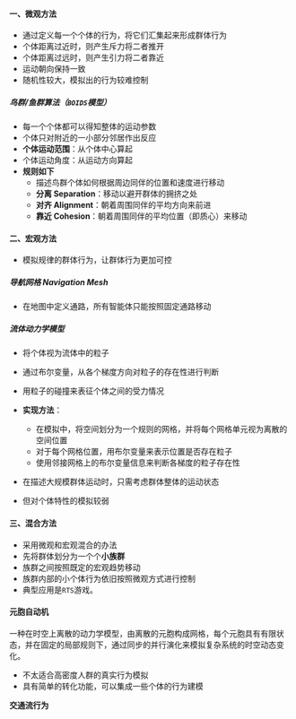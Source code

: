 #### 一、微观方法
- 通过定义每一个个体的行为，将它们汇集起来形成群体行为
- 个体距离过近时，则产生斥力将二者推开
- 个体距离过远时，则产生引力将二者靠近
- 运动朝向保持一致
- 随机性较大，模拟出的行为较难控制
##### 鸟群/鱼群算法（`BOIDS`模型）
- 每一个个体都可以得知整体的运动参数
- 个体只对附近的一小部分邻居作出反应
- **个体运动范围**：从个体中心算起
- 个体运动角度：从运动方向算起
- **规则如下**
	- 描述鸟群个体如何根据周边同伴的位置和速度进行移动
	- **分离 Separation**：移动以避开群体的拥挤之处
	- **对齐 Alignment**：朝着周围同伴的平均方向来前进
	- **靠近 Cohesion**：朝着周围同伴的平均位置（即质心）来移动

#### 二、宏观方法
- 模拟规律的群体行为，让群体行为更加可控
##### 导航网格 Navigation Mesh
- 在地图中定义通路，所有智能体只能按照固定通路移动
##### 流体动力学模型
- 将个体视为流体中的粒子
- 通过布尔变量，从各个梯度方向对粒子的存在性进行判断
- 用粒子的碰撞来表征个体之间的受力情况
- **实现方法**：
	- 在模拟中，将空间划分为一个规则的网格，并将每个网格单元视为离散的空间位置
	- 对于每个网格位置，用布尔变量来表示位置是否存在粒子
	- 使用邻接网格上的布尔变量信息来判断各梯度的粒子存在性

- 在描述大规模群体运动时，只需考虑群体整体的运动状态
- 但对个体特性的模拟较弱

#### 三、混合方法
- 采用微观和宏观混合的办法
- 先将群体划分为一个个**小族群**
- 族群之间按照既定的宏观趋势移动
- 族群内部的小个体行为依旧按照微观方式进行控制
- 典型应用是`RTS`游戏。

#### 元胞自动机
一种在时空上离散的动力学模型，由离散的元胞构成网格，每个元胞具有有限状态，并在固定的局部规则下，通过同步的并行演化来模拟复杂系统的时空动态变化。

- 不太适合高密度人群的真实行为模拟
- 具有简单的转化功能，可以集成一些个体的行为建模

**交通流行为**
